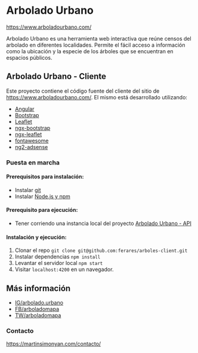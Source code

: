 # Arbolado Urbano
https://www.arboladourbano.com/

Arbolado Urbano es una herramienta web interactiva que reúne censos del arbolado en diferentes localidades. Permite el fácil acceso a información como la ubicación y la especie de los árboles que se encuentran en espacios públicos.

## Arbolado Urbano - Cliente

Este proyecto contiene el código fuente del cliente del sitio de https://www.arboladourbano.com/. El mismo está desarrollado utilizando:

- [Angular](https://angular.io/)
- [Bootstrap](https://getbootstrap.com/)
- [Leaflet](https://leafletjs.com/)
- [ngx-bootstrap](https://valor-software.com/ngx-bootstrap/)
- [ngx-leaflet](https://github.com/Asymmetrik/ngx-leaflet)
- [fontawesome](https://fontawesome.com/)
- [ng2-adsense](https://github.com/scttcper/ng2-adsense)

### Puesta en marcha

#### Prerequisitos para instalación:

- Instalar [git](https://git-scm.com/)
- Instalar [Node.js y npm](https://nodejs.org/)

#### Prerequisito para ejecución:

- Tener corriendo una instancia local del proyecto [Arbolado Urbano - API](https://github.com/ferares/arboles-api)

#### Instalación y ejecución:

1. Clonar el repo `git clone git@github.com:ferares/arboles-client.git`
2. Instalar dependencias `npm install`
3. Levantar el servidor local `npm start`
4. Visitar `localhost:4200` en un navegador.

## Más información

* [IG/arbolado.urbano](https://www.instagram.com/arbolado.urbano/)
* [FB/arboladomapa](https://www.facebook.com/arboladomapa/)
* [TW/arboladomapa](https://twitter.com/arboladomapa)

### Contacto
https://martinsimonyan.com/contacto/
